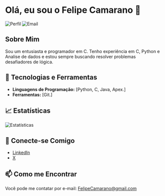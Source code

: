 # Olá, eu sou o Felipe Camarano 👋

![Perfil](https://img.shields.io/badge/Felipe%20Camarano-blue)
![Email](https://img.shields.io/badge/Email-felipecamarano@gmail.com-orange)

## Sobre Mim

Sou um entusiasta e programador em C. Tenho experiência em C, Python e Analise de dados e estou sempre buscando resolver problemas desafiadores de lógica.

## 🔧 Tecnologias e Ferramentas

- **Linguagens de Programação:** [Python, C, Java, Apex.]
- **Ferramentas:** [Git.]

## 📈 Estatísticas

![Estatísticas](https://github-readme-stats.vercel.app/api?username=DainSlash&show_icons=true&count_private=true&theme=radical)

## 💬 Conecte-se Comigo

- [LinkedIn](https://www.linkedin.com/in/FelipeCamarano)
- [X](https://x.com/felps_camarano)
## 📫 Como me Encontrar

Você pode me contatar por e-mail: [FelipeCamarano@gmail.com](mailto:FelipeCamarano@gmail.com)
<!--
**DainSlash/DainSlash** is a ✨ _special_ ✨ repository because its `README.md` (this file) appears on your GitHub profile.

Here are some ideas to get you started:

- 🔭 I’m currently working on ...
- 🌱 I’m currently learning ...
- 👯 I’m looking to collaborate on ...
- 🤔 I’m looking for help with ...
- 💬 Ask me about ...
- 📫 How to reach me: ...
- 😄 Pronouns: ...
- ⚡ Fun fact: ...
-->
